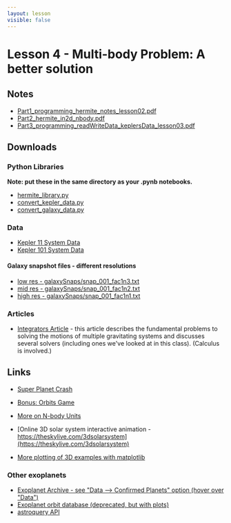 ```yaml
---
layout: lesson
visible: false
---
```


# Lesson 4 - Multi-body Problem: A better solution

## Notes

 * [Part1_programming_hermite_notes_lesson02.pdf](Part1_programming_hermite_notes_lesson02.pdf)
 * [Part2_hermite_in2d_nbody.pdf](Part2_hermite_in2d_nbody.pdf)
 * [Part3_programming_readWriteData_keplersData_lesson03.pdf](Part3_programming_readWriteData_keplersData_lesson03.pdf)

## Downloads

### Python Libraries

**Note: put these in the same directory as your .pynb notebooks.**

* <a href="hermite_library.py" download>hermite_library.py</a>
* <a href="convert_kepler_data.py" download>convert_kepler_data.py</a>
* <a href="convert_galaxy_data.py" download>convert_galaxy_data.py</a>

### Data

 * <a href="downloads/kepler11data.txt" download>Kepler 11 System Data</a>
 * <a href="downloads/kepler101data.txt" download>Kepler 101 System Data</a>

#### Galaxy snapshot files - different resolutions

* <a href="galaxySnaps/snap_001_fac1n3.txt" download>low res - galaxySnaps/snap_001_fac1n3.txt</a>
* <a href="galaxySnaps/snap_001_fac1n2.txt" download>mid res - galaxySnaps/snap_001_fac1n2.txt</a>
* <a href="galaxySnaps/snap_001_fac1n1.txt" download>high res - galaxySnaps/snap_001_fac1n1.txt</a>


### Articles

* [Integrators Article](../lesson02/downloads/integrators.pdf) - this article describes the fundamental problems to solving the motions of multiple gravitating systems and discusses several solvers (including ones we've looked at in this class).  (Calculus is involved.)


## Links

* [Super Planet Crash](http://www.stefanom.org/spc/)
* [Bonus: Orbits Game](http://save-point.herokuapp.com/dashboard/users.php)
* [More on N-body Units](http://www.manybody.org/modest/heggie_split.pdf)

* [Online 3D solar system interactive animation - https://theskylive.com/3dsolarsystem](https://theskylive.com/3dsolarsystem)
* [More plotting of 3D examples with matplotlib](https://jakevdp.github.io/PythonDataScienceHandbook/04.12-three-dimensional-plotting.html)

### Other exoplanets
* [Exoplanet Archive - see "Data --> Confirmed Planets" option (hover over "Data")](https://exoplanetarchive.ipac.caltech.edu/)
* [Exoplanet orbit database (deprecated, but with plots)](http://exoplanets.org/)
* [astroquery API](https://astroquery.readthedocs.io/en/latest/exoplanet_orbit_database/exoplanet_orbit_database.html)
